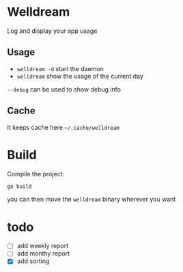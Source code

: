 # Welldream
Log and display your app usage

## Usage
- `welldream -d` start the daemon
- `welldream` show the usage of the current day

`--debug` can be used to show debug info

## Cache
It keeps cache here `~/.cache/welldream`

# Build
Compile the project:
```bash
go build
```
you can then move the `welldream` binary wherever you want

# todo
 - [ ] add weekly report
 - [ ] add monthy report
 - [x] add sorting
